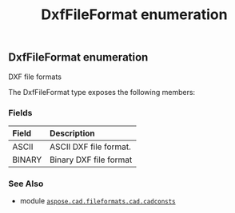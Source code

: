 ﻿---
title: DxfFileFormat enumeration
second_title: Aspose.CAD for Python via .NET API References
description: 
type: docs
weight: 420
url: /aspose.cad.fileformats.cad.cadconsts/dxffileformat/
is_root: false
---

## DxfFileFormat enumeration

DXF file formats



The DxfFileFormat type exposes the following members:

### Fields
| Field | Description |
| :- | :- |
| ASCII | ASCII DXF file format. |
| BINARY | Binary DXF file format |



### See Also
* module [`aspose.cad.fileformats.cad.cadconsts`](..)
